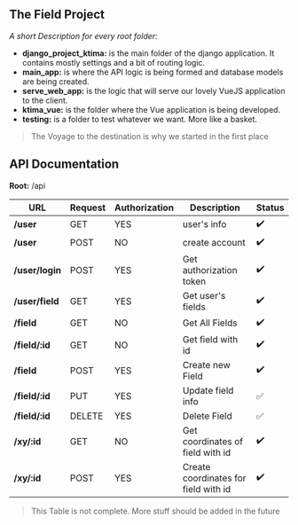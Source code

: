 ## The Field Project
*A short Description for every root folder:*

 - **django_project_ktima:**  is the main folder of the django application. It contains mostly settings and a bit of routing logic.
 - **main_app:**  is where the API logic is being formed and database models are being created.
 - **serve_web_app:** is the logic that will serve our lovely VueJS application to the client.
 - **ktima_vue:** is the folder where the Vue application is being developed.
 - **testing:** is a folder to test whatever we want.  More like a basket.

>The Voyage to the destination is why we started in the first place

## **API Documentation**

**Root:**  /api

 URL | Request | Authorization| Description|Status
|--|--|--|--|--|
| **/user** | GET | YES|  user's info| :heavy_check_mark:|
| **/user**|POST| NO| create account|:heavy_check_mark:|
|**/user/login**| POST|YES|Get authorization token|:heavy_check_mark:|
| **/user/field** |GET |YES|Get user's fields|:heavy_check_mark:
|**/field**|GET|NO|Get All Fields|:heavy_check_mark:
|**/field/:id**|GET|NO|Get field with id|:heavy_check_mark:
|**/field**| POST| YES |Create new Field|:heavy_check_mark:
|**/field/:id**|PUT|YES|Update field info|:white_check_mark:
|**/field/:id**|DELETE|YES|Delete Field|:white_check_mark:
| **/xy/:id**|GET|NO|Get coordinates of field with id|:heavy_check_mark:
|**/xy/:id**|POST|YES|Create coordinates for field with id|:heavy_check_mark:


>This Table is not complete. More stuff should be added in the future
